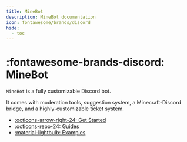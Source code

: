 ```yaml
---
title: MineBot
description: MineBot documentation
icon: fontawesome/brands/discord
hide:
  - toc
---
```



# :fontawesome-brands-discord: MineBot

`MineBot` is a fully customizable Discord bot. 

It comes with moderation tools, suggestion system, a Minecraft-Discord bridge, and a highly-customizable ticket system. 

<div class="grid cards" markdown>

- [:octicons-arrow-right-24: Get Started](get_started/index.md)
- [:octicons-repo-24: Guides](./guides/index.md)
- [:material-lightbulb: Examples](./examples/index.md)

</div>
